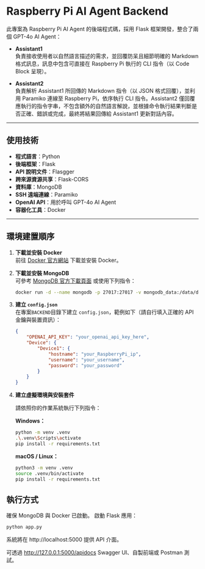 # Raspberry Pi AI Agent Backend

此專案為 Raspberry Pi AI Agent 的後端程式碼，採用 Flask 框架開發，整合了兩個 GPT-4o AI Agent：

- **Assistant1**  
  負責接收使用者以自然語言描述的需求，並回覆防呆且細節明確的 Markdown 格式訊息，訊息中包含可直接在 Raspberry Pi 執行的 CLI 指令（以 Code Block 呈現）。

- **Assistant2**  
  負責解析 Assistant1 所回傳的 Markdown 指令（以 JSON 格式回覆），並利用 Paramiko 連線至 Raspberry Pi，依序執行 CLI 指令。Assistant2 僅回覆應執行的指令字串，不包含額外的自然語言解說，並根據命令執行結果判斷是否正確、錯誤或完成，最終將結果回傳給 Assistant1 更新對話內容。

---

## 使用技術

- **程式語言**：Python  
- **後端框架**：Flask  
- **API 說明文件**：Flasgger  
- **跨來源資源共享**：Flask-CORS  
- **資料庫**：MongoDB  
- **SSH 遠端連線**：Paramiko  
- **OpenAI API**：用於呼叫 GPT-4o AI Agent  
- **容器化工具**：Docker

---

## 環境建置順序

1. **下載並安裝 Docker**  
   前往 [Docker 官方網站](https://www.docker.com/get-started) 下載並安裝 Docker。

2. **下載並安裝 MongoDB**  
   可參考 [MongoDB 官方下載頁面](https://www.mongodb.com/try/download/community) 或使用下列指令：

   ```bash
   docker run -d --name mongodb -p 27017:27017 -v mongodb_data:/data/db mongo
   ```
3. **建立 `config.json`**  
   在專案`BACKEND`目錄下建立 `config.json`，範例如下（請自行填入正確的 API 金鑰與裝置資訊）：

   ```json
   {
       "OPENAI_API_KEY": "your_openai_api_key_here",
       "Device": {
           "Device1": {
               "hostname": "your_RaspberryPi_ip",
               "username": "your_username",
               "password": "your_password"
           }
       }
   }
   ```

4. **建立虛擬環境與安裝套件**

   請依照你的作業系統執行下列指令：

   **Windows：**

   ```bash
   python -m venv .venv
   .\.venv\Scripts\activate
   pip install -r requirements.txt
   ```
   **macOS / Linux：**

   ```bash
   python3 -m venv .venv
   source .venv/bin/activate
   pip install -r requirements.txt
   ```

## 執行方式

   確保 MongoDB 與 Docker 已啟動。
   啟動 Flask 應用：

```bash
python app.py
```
系統將在 http://localhost:5000 提供 API 介面。

可透過 http://127.0.0.1:5000/apidocs Swagger UI、自製前端或 Postman 測試。

